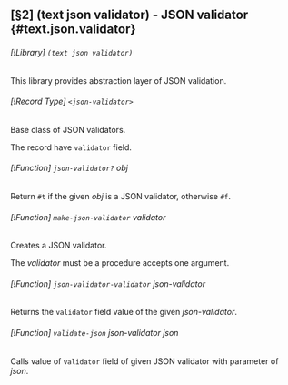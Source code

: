 [§2] (text json validator) - JSON validator {#text.json.validator}
-------------

###### [!Library] `(text json validator)` 

This library provides abstraction layer of JSON validation.

###### [!Record Type] `<json-validator>` 

Base class of JSON validators.

The record have `validator` field.


###### [!Function] `json-validator?`  _obj_

Return `#t` if the given _obj_ is a JSON validator,
otherwise `#f`.

###### [!Function] `make-json-validator`  _validator_

Creates a JSON validator.

The _validator_ must be a procedure accepts one argument.


###### [!Function] `json-validator-validator`  _json-validator_

Returns the `validator` field value of the given
_json-validator_.


###### [!Function] `validate-json`  _json-validator_ _json_

Calls value of `validator` field of given JSON validator with
parameter of _json_.


